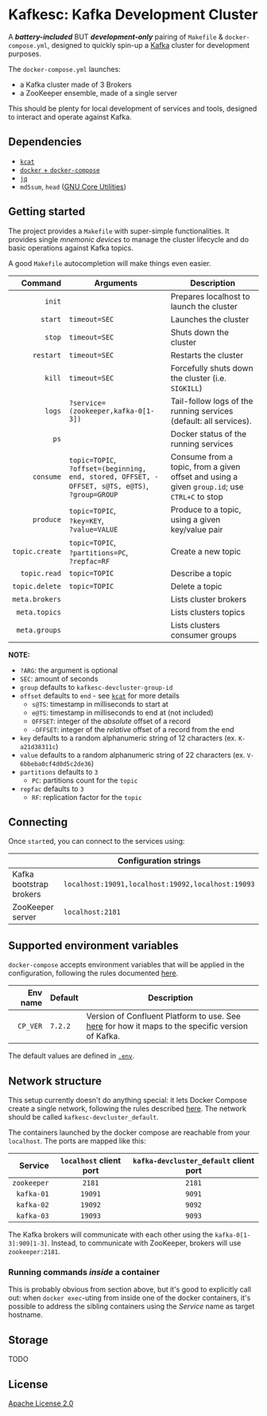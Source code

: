 # Kafkesc: Kafka Development Cluster

A **_battery-included_** BUT **_development-only_** pairing of `Makefile` & `docker-compose.yml`,
designed to quickly spin-up a [Kafka](https://kafka.apache.org/) cluster for development purposes.

The `docker-compose.yml` launches:

* a Kafka cluster made of 3 Brokers
* a ZooKeeper ensemble, made of a single server

This should be plenty for local development of services and tools, designed
to interact and operate against Kafka.

## Dependencies

* [`kcat`](https://github.com/edenhill/kcat)
* [`docker` + `docker-compose`](https://docs.docker.com/get-docker/) 
* [`jq`](https://stedolan.github.io/jq/) 
* `md5sum`, `head` ([GNU Core Utilities](https://en.wikipedia.org/wiki/List_of_GNU_Core_Utilities_commands))

## Getting started

The project provides a `Makefile` with super-simple functionalities.
It provides single _mnemonic devices_ to manage the cluster lifecycle and 
do basic operations against Kafka topics.

A good `Makefile` autocompletion will make things even easier.

|        Command | Arguments                                                                                                | Description                                                                                  |
|---------------:|----------------------------------------------------------------------------------------------------------|----------------------------------------------------------------------------------------------|
|         `init` |                                                                                                          | Prepares localhost to launch the cluster                                                     |
|        `start` | `timeout=SEC`                                                                                            | Launches the cluster                                                                         |
|         `stop` | `timeout=SEC`                                                                                            | Shuts down the cluster                                                                       |
|      `restart` | `timeout=SEC`                                                                                            | Restarts the cluster                                                                         |
|         `kill` | `timeout=SEC`                                                                                            | Forcefully shuts down the cluster (i.e. `SIGKILL`)                                           |
|         `logs` | `?service=(zookeeper,kafka-0[1-3])`                                                                      | Tail-follow logs of the running services (default: all services).                            |
|           `ps` |                                                                                                          | Docker status of the running services                                                        |
|      `consume` | `topic=TOPIC`,<br/> `?offset=(beginning, end, stored, OFFSET, -OFFSET, s@TS, e@TS)`,<br/> `?group=GROUP` | Consume from a topic, from a given offset and using a given `group.id`; use `CTRL+C` to stop |
|      `produce` | `topic=TOPIC`,<br/> `?key=KEY`,<br/> `?value=VALUE`                                                      | Produce to a topic, using a given key/value pair                                             |
| `topic.create` | `topic=TOPIC`,<br/> `?partitions=PC`,<br/> `?repfac=RF`                                                  | Create a new topic                                                                           |
|   `topic.read` | `topic=TOPIC`                                                                                            | Describe a topic                                                                             |
| `topic.delete` | `topic=TOPIC`                                                                                            | Delete a topic                                                                               |
| `meta.brokers` |                                                                                                          | Lists cluster brokers                                                                        |
|  `meta.topics` |                                                                                                          | Lists clusters topics                                                                        |
|  `meta.groups` |                                                                                                          | Lists clusters consumer groups                                                               |

**NOTE:**

* `?ARG`: the argument is optional
* `SEC`: amount of seconds
* `group` defaults to `kafkesc-devcluster-group-id`
* `offset` defaults to `end` - see [`kcat`](https://github.com/edenhill/kcat) for more details
  * `s@TS`: timestamp in milliseconds to start at
  * `e@TS`: timestamp in milliseconds to end at (not included)
  * `OFFSET`: integer of the _absolute_ offset of a record
  * `-OFFSET`: integer of the _relative_ offset of a record from the end
* `key` defaults to a random alphanumeric string of 12 characters (ex. `K-a21d38311c`)
* `value` defaults to a random alphanumeric string of 22 characters (ex. `V-6bbeba0cf4d0d5c2de36`)
* `partitions` defaults to `3`
  * `PC`: partitions count for the `topic`
* `repfac` defaults to `3`
  * `RF`: replication factor for the `topic`

## Connecting

Once `start`ed, you can connect to the services using:

|                         | Configuration strings                             |
|-------------------------|---------------------------------------------------|
| Kafka bootstrap brokers | `localhost:19091,localhost:19092,localhost:19093` |
| ZooKeeper server        | `localhost:2181`                                  |

## Supported environment variables

`docker-compose` accepts environment variables that will be applied in the configuration, following the 
rules documented [here](https://docs.docker.com/compose/environment-variables/).

| Env name | Default | Description                                                                                                                                                                                |
|---------:|:--------|--------------------------------------------------------------------------------------------------------------------------------------------------------------------------------------------|
| `CP_VER` | `7.2.2` | Version of Confluent Platform to use. See [here](https://docs.confluent.io/platform/current/installation/versions-interoperability.html) for how it maps to the specific version of Kafka. |

The default values are defined in [`.env`](./.env).

## Network structure

This setup currently doesn't do anything special: it lets Docker Compose create a single network, following the
rules described [here](https://docs.docker.com/compose/networking/).
The network should be called `kafkesc-devcluster_default`.

The containers launched by the docker compose are reachable from your `localhost`. The ports are mapped like this:

|     Service | `localhost` client port | `kafka-devcluster_default` client port |
|------------:|:-----------------------:|:--------------------------------------:|
| `zookeeper` |         `2181`          |                 `2181`                 |
|  `kafka-01` |         `19091`         |                 `9091`                 |
|  `kafka-02` |         `19092`         |                 `9092`                 |
|  `kafka-03` |         `19093`         |                 `9093`                 |

The Kafka brokers will communicate with each other using the `kafka-0[1-3]:909[1-3]`.
Instead, to communicate with ZooKeeper, brokers will use `zookeeper:2181`.

### Running commands _inside_ a container

This is probably obvious from section above, but it's good to explicitly call out:
when `docker exec`-uting from inside one of the docker containers, it's possible to
address the sibling containers using the _Service_ name as target hostname. 

## Storage

TODO

## License

[Apache License 2.0](./LICENSE)
